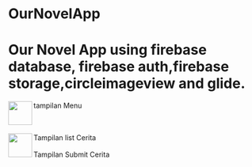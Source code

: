 # OurNovelApp
<h1>Our Novel App using firebase database, firebase auth,firebase storage,circleimageview and glide.</h1>



<a> tampilan Menu </a>
<a href="(https://user-images.githubusercontent.com/53504347/214472940-707371ce-ee52-4365-b557-249ae3b64c03.jpeg)"><img src="http://url.to/WhatsApp Image 2023-01-25 at 07 02 35 (1)" align="left" height="48" width="48" ></a>


<br>
<br>
<a>Tampilan list Cerita</a>
<a href="https://user-images.githubusercontent.com/53504347/214472986-e3521be9-b40e-48c8-a308-fe1a673234f1.jpeg"><img src="http://url.to/WhatsApp Image 2023-01-25 at 07 02 35" align="left" height="48" width="48" ></a>

<br>
<br>
<a>Tampilan Submit Cerita</a>
<a href="https://user-images.githubusercontent.com/53504347/214472986-e3521be9-b40e-48c8-a308-fe1a673234f1.jpeg" <img src="http://url.to/WhatsApp Image 2023-01-25 at 07 02 36" align="left" height="48" width="48" ></a>



